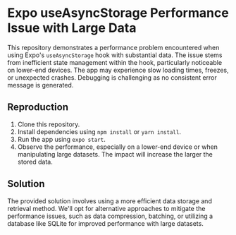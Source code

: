 # Expo useAsyncStorage Performance Issue with Large Data

This repository demonstrates a performance problem encountered when using Expo's `useAsyncStorage` hook with substantial data. The issue stems from inefficient state management within the hook, particularly noticeable on lower-end devices.  The app may experience slow loading times, freezes, or unexpected crashes.  Debugging is challenging as no consistent error message is generated.

## Reproduction

1. Clone this repository.
2. Install dependencies using `npm install` or `yarn install`.
3. Run the app using `expo start`.
4. Observe the performance, especially on a lower-end device or when manipulating large datasets. The impact will increase the larger the stored data.

## Solution

The provided solution involves using a more efficient data storage and retrieval method. We'll opt for alternative approaches to mitigate the performance issues, such as data compression, batching, or utilizing a database like SQLite for improved performance with large datasets.